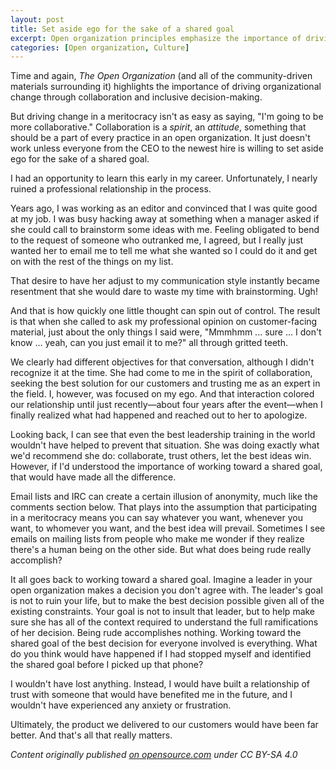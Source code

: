 ```yaml
---
layout: post
title: Set aside ego for the sake of a shared goal
excerpt: Open organization principles emphasize the importance of driving organizational change through collaboration and inclusive decision-making, but it's not as easy as saying, "I'm going to be more collaborative." Collaboration is a spirit, an attitude, something that should be a part of every practice in an open organization. It just doesn't work unless everyone is willing to set aside ego for the sake of a shared goal, and working towards that shared goal is everything.
categories: [Open organization, Culture]
---
```


Time and again, _The Open Organization_ (and all of the community-driven materials surrounding it) highlights the importance of driving organizational change through collaboration and inclusive decision-making.

But driving change in a meritocracy isn't as easy as saying, "I'm going to be more collaborative." Collaboration is a _spirit_, an _attitude_, something that should be a part of every practice in an open organization. It just doesn't work unless everyone from the CEO to the newest hire is willing to set aside ego for the sake of a shared goal.

I had an opportunity to learn this early in my career. Unfortunately, I nearly ruined a professional relationship in the process.

Years ago, I was working as an editor and convinced that I was quite good at my job. I was busy hacking away at something when a manager asked if she could call to brainstorm some ideas with me. Feeling obligated to bend to the request of someone who outranked me, I agreed, but I really just wanted her to email me to tell me what she wanted so I could do it and get on with the rest of the things on my list.

That desire to have her adjust to my communication style instantly became resentment that she would dare to waste my time with brainstorming. Ugh!

And that is how quickly one little thought can spin out of control. The result is that when she called to ask my professional opinion on customer-facing material, just about the only things I said were, "Mmmhmm ... sure ... I don't know ... yeah, can you just email it to me?" all through gritted teeth.

We clearly had different objectives for that conversation, although I didn't recognize it at the time. She had come to me in the spirit of collaboration, seeking the best solution for our customers and trusting me as an expert in the field. I, however, was focused on my ego. And that interaction colored our relationship until just recently—about four years after the event—when I finally realized what had happened and reached out to her to apologize.

Looking back, I can see that even the best leadership training in the world wouldn't have helped to prevent that situation. She was doing exactly what we'd recommend she do: collaborate, trust others, let the best ideas win. However, if I'd understood the importance of working toward a shared goal, that would have made all the difference.

Email lists and IRC can create a certain illusion of anonymity, much like the comments section below. That plays into the assumption that participating in a meritocracy means you can say whatever you want, whenever you want, to whomever you want, and the best idea will prevail. Sometimes I see emails on mailing lists from people who make me wonder if they realize there's a human being on the other side. But what does being rude really accomplish?

It all goes back to working toward a shared goal. Imagine a leader in your open organization makes a decision you don't agree with. The leader's goal is not to ruin your life, but to make the best decision possible given all of the existing constraints. Your goal is not to insult that leader, but to help make sure she has all of the context required to understand the full ramifications of her decision. Being rude accomplishes nothing. Working toward the shared goal of the best decision for everyone involved is everything. What do you think would have happened if I had stopped myself and identified the shared goal before I picked up that phone?

I wouldn't have lost anything. Instead, I would have built a relationship of trust with someone that would have benefited me in the future, and I wouldn't have experienced any anxiety or frustration.

Ultimately, the product we delivered to our customers would have been far better. And that's all that really matters.

_Content originally published [on opensource.com](https://opensource.com/open-organization/16/6/recognizing-shared-goal) under CC BY-SA 4.0_
